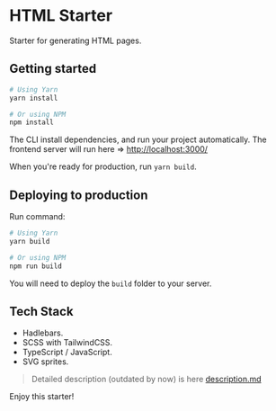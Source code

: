 # HTML Starter

Starter for generating HTML pages.

## Getting started

```sh
# Using Yarn
yarn install

# Or using NPM
npm install
```

The CLI install dependencies, and run your project automatically. The frontend server will run here
=> [http://localhost:3000/](http://localhost:3000/)

When you're ready for production, run `yarn build`.

## Deploying to production

Run command:

```sh
# Using Yarn
yarn build
```

```sh
# Or using NPM
npm run build
```

You will need to deploy the `build` folder to your server.

## Tech Stack

- Hadlebars.
- SCSS with TailwindCSS.
- TypeScript / JavaScript.
- SVG sprites.

> Detailed description (outdated by now) is here [description.md](./description.md)


Enjoy this starter!
